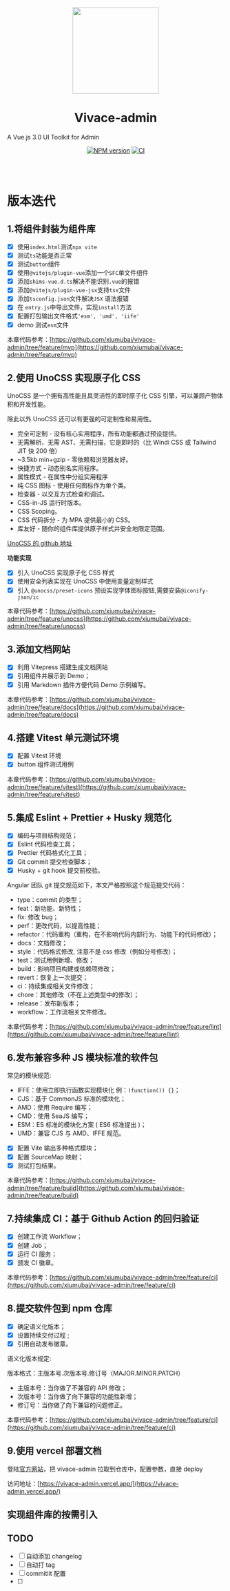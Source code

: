 <br>

<p align="center">
<img src="https://github.com/smarty-team/smarty-admin/blob/main/assets/logo.jpeg" style="width:200px;" />
</p>

<h1 align="center">Vivace-admin</h1>

<p align="center">

A Vue.js 3.0 UI Toolkit for Admin

</p>

<p align="center">
    <a href="https://www.npmjs.com/package/smarty-admin-ui"><img src="https://img.shields.io/npm/v/smarty-admin-ui?color=c95f8b&amp;label=" alt="NPM version"></a>
    <a href="https://github.com/smarty-team/smarty-admin/actions/workflows/main.yml"><img src="https://github.com/smarty-team/smarty-admin/actions/workflows/main.yml/badge.svg?branch=main" alt="CI" style="max-width: 100%;"></a>
</p>

<br>
<br>

# 版本迭代

## 1.将组件封装为组件库

- [x] 使用`index.html`测试`npx vite`
- [x] 测试`ts`功能是否正常
- [x] 测试`button`组件
- [x] 使用`@vitejs/plugin-vue`添加一个`SFC`单文件组件
- [x] 添加`shims-vue.d.ts`解决不能识别`.vue`的报错
- [x] 添加`@vitejs/plugin-vue-jsx`支持`tsx`文件
- [x] 添加`tsconfig.json`文件解决`JSX` 语法报错
- [x] 在 `entry.js`中导出文件，实现`install`方法
- [x] 配置打包输出文件格式`'esm', 'umd', 'iife'`
- [x] demo 测试`esm`文件

本章代码参考：[https://github.com/xiumubai/vivace-admin/tree/feature/mvp](https://github.com/xiumubai/vivace-admin/tree/feature/mvp)

## 2.使用 UnoCSS 实现原子化 CSS

UnoCSS 是一个拥有高性能且具灵活性的即时原子化 CSS 引擎，可以兼顾产物体积和开发性能。

除此以外 UnoCSS 还可以有更强的可定制性和易用性。

- 完全可定制 - 没有核心实用程序，所有功能都通过预设提供。
- 无需解析、无需 AST、无需扫描，它是即时的（比 Windi CSS 或 Tailwind JIT 快 200 倍）
- ~3.5kb min+gzip - 零依赖和浏览器友好。
- 快捷方式 - 动态别名实用程序。
- 属性模式 - 在属性中分组实用程序
- 纯 CSS 图标 - 使用任何图标作为单个类。
- 检查器 - 以交互方式检查和调试。
- CSS-in-JS 运行时版本。
- CSS Scoping。
- CSS 代码拆分 - 为 MPA 提供最小的 CSS。
- 库友好 - 随你的组件库提供原子样式并安全地限定范围。

[UnoCSS 的 github 地址](https://github.com/unocss/unocss)

**功能实现**

- [x] 引入 UnoCSS 实现原子化 CSS 样式
- [x] 使用安全列表实现在 UnoCSS 中使用变量定制样式
- [x] 引入 `@unocss/preset-icons` 预设实现字体图标按钮,需要安装`@iconify-json/ic`

本章代码参考：[https://github.com/xiumubai/vivace-admin/tree/feature/unocss](https://github.com/xiumubai/vivace-admin/tree/feature/unocss)

## 3.添加文档网站

- [x] 利用 Vitepress 搭建生成文档网站
- [x] 引用组件并展示到 Demo；
- [x] 引用 Markdown 插件方便代码 Demo 示例编写。

本章代码参考：[https://github.com/xiumubai/vivace-admin/tree/feature/docs](https://github.com/xiumubai/vivace-admin/tree/feature/docs)

## 4.搭建 Vitest 单元测试环境

- [x] 配置 Vitest 环境
- [x] button 组件测试用例

本章代码参考：[https://github.com/xiumubai/vivace-admin/tree/feature/vitest](https://github.com/xiumubai/vivace-admin/tree/feature/vitest)

## 5.集成 Eslint + Prettier + Husky 规范化

- [x] 编码与项目结构规范；
- [x] Eslint 代码检查工具；
- [x] Prettier 代码格式化工具；
- [x] Git commit 提交检查脚本；
- [x] Husky + git hook 提交前校验。

Angular 团队 git 提交规范如下，本文严格按照这个规范提交代码：

- type：commit 的类型；
- feat：新功能、新特性；
- fix: 修改 bug；
- perf：更改代码，以提高性能；
- refactor：代码重构（重构，在不影响代码内部行为、功能下的代码修改）；
- docs：文档修改；
- style：代码格式修改, 注意不是 css 修改（例如分号修改）；
- test：测试用例新增、修改；
- build：影响项目构建或依赖项修改；
- revert：恢复上一次提交；
- ci：持续集成相关文件修改；
- chore：其他修改（不在上述类型中的修改）；
- release：发布新版本；
- workflow：工作流相关文件修改。

本章代码参考：[https://github.com/xiumubai/vivace-admin/tree/feature/lint](https://github.com/xiumubai/vivace-admin/tree/feature/lint)

## 6.发布兼容多种 JS 模块标准的软件包

常见的模块规范:

- IFFE：使用立即执行函数实现模块化 例：`(function()) {}`；
- CJS：基于 CommonJS 标准的模块化；
- AMD：使用 Require 编写；
- CMD：使用 SeaJS 编写；
- ESM：ES 标准的模块化方案 ( ES6 标准提出 )；
- UMD：兼容 CJS 与 AMD、IFFE 规范。

- [x] 配置 Vite 输出多种格式模块；
- [x] 配置 SourceMap 映射；
- [x] 测试打包结果。

本章代码参考：[https://github.com/xiumubai/vivace-admin/tree/feature/build](https://github.com/xiumubai/vivace-admin/tree/feature/build)

## 7.持续集成 CI：基于 Github Action 的回归验证

- [x] 创建工作流 Workflow；
- [x] 创建 Job；
- [x] 运行 CI 服务；
- [x] 颁发 CI 徽章。

本章代码参考：[https://github.com/xiumubai/vivace-admin/tree/feature/ci](https://github.com/xiumubai/vivace-admin/tree/feature/ci)

## 8.提交软件包到 npm 仓库

- [x] 确定语义化版本；
- [x] 设置持续交付过程 ;
- [x] 引用自动发布徽章。

语义化版本规定:

版本格式：主版本号.次版本号.修订号（MAJOR.MINOR.PATCH）

- 主版本号：当你做了不兼容的 API 修改；
- 次版本号：当你做了向下兼容的功能性新增；
- 修订号：当你做了向下兼容的问题修正。

本章代码参考：[https://github.com/xiumubai/vivace-admin/tree/feature/ci](https://github.com/xiumubai/vivace-admin/tree/feature/ci)

## 9.使用 vercel 部署文档

登陆[官方网站](https://vercel.com/)，把 vivace-admin 拉取到仓库中，配置参数，直接 deploy

访问地址：[https://vivace-admin.vercel.app/](https://vivace-admin.vercel.app/)

## 实现组件库的按需引入

## TODO

- [ ] 自动添加 changelog
- [ ] 自动打 tag
- [ ] commitlit 配置
- [ ]
